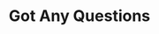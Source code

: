 ---
title: "Got Any Questions"
description: "this is meta description"
layout: "contact"
draft: false
---